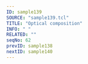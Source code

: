 ```yaml
---
ID: sample139
SOURCE: "sample139.tcl"
TITLE: "Optical composition"
INFO: " "
RELATED: ""
seqNo: 62
prevID: sample138
nextID: sample140
---
```

